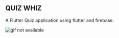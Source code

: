 ## QUIZ WHIZ

A Flutter Quiz application using flutter and firebase.

![](https://github.com/vibhutipatel222/Quiz-Whiz/blob/master/quiz_video.gif "gif not available")
